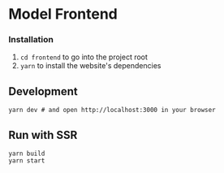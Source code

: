 # Model Frontend

### Installation

1. `cd frontend` to go into the project root
2. `yarn` to install the website's dependencies

## Development

```shell script
yarn dev # and open http://localhost:3000 in your browser 
```

## Run with SSR

```shell script
yarn build
yarn start
```
